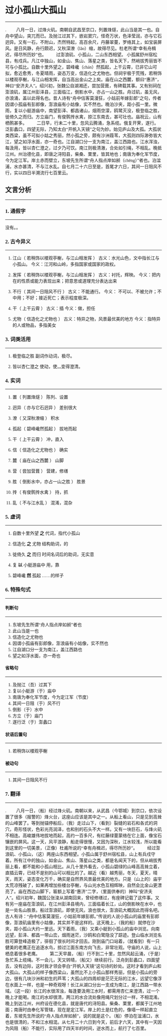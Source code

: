 ﻿<style>*{font-family: "微软雅黑"}</style>
# 过小孤山大孤山
--------------------------------------------------------------------------------
.
　　八月一日，过烽火矶。南朝自武昌至京口，列置烽燧，此山当是其一也。自舟中望山，突兀而已。及抛江过其下，嵌岩窦穴，怪奇万状，色泽莹润，亦与它石迥异。又有一石，不附山，杰然特起，高百余尺，丹藤翠蔓，罗络其上，如宝装屏风。是日风静，舟行颇迟，又秋深潦（lǎo）缩，故得尽见。杜老所谓“幸有舟楫迟，得尽所历妙”也。
　　过澎浪矶、小孤山，二山东西相望。 小孤属舒州宿松县，有戍兵。凡江中独山，如金山、焦山、落星之类，皆名天下，然峭拔秀丽皆不可与小孤比。自数十里外望之，碧峰巉（chán）然孤起，上干云霄，已非它山可拟，愈近愈秀，冬夏晴雨，姿态万变，信造化之尤物也。但祠宇极于荒残，若稍饰以楼观亭榭，与江山相发挥，自当高出金山之上矣。庙在山之西麓，额曰“惠济”，神曰“安济夫人”。绍兴初，张魏公自湖湘还，尝加营葺，有碑载其事。又有别祠在澎浪矶，属江州彭泽县，三面临江，倒影水中，亦占一山之胜。舟过矶，虽无风，亦浪涌，盖以此得名也。昔人诗有“舟中估客莫漫狂，小姑前年嫁彭郎”之句，传者因谓小孤庙有彭郎像，澎浪庙有小姑像，实不然也。晚泊沙夹，距小孤一里。微雨，复以小艇游庙中，南望彭泽、都昌诸山，烟雨空濛，鸥鹭灭没，极登临之胜，徙倚久之而归。方立庙门，有俊鹘抟水禽，掠江东南去，甚可壮也。庙祝云，山有栖鹘甚多。
　　二日早，行未二十里，忽风云腾涌，急系缆。俄复开霁，遂行。泛彭蠡口，四望无际，乃知太白“开帆入天镜”之句为妙。始见庐山及大孤。大孤状类西梁，虽不可拟小姑之秀丽，然小孤之旁，颇有沙洲葭苇，大孤则四际渺弥皆大江，望之如浮水面，亦一奇也。江自湖口分一支为南江，盖江西路也。江水浑浊，每汲用，皆以杏仁澄之，过夕乃可饮。南江则极清澈，合处如引绳，不相乱。晚抵江州。州治德化县，即唐之浔阳县，柴桑、栗里，皆其地也；南唐为奉化军节度，今为定江军。岸土赤而壁立，东坡先生所谓“舟人指点岸如赪（chēng）”者也。泊湓浦，水亦甚清，不与江水乱。自七月二十六日至是，首尾才六日，其间一日阻风不行，实以四日半溯流行七百里云。

## 文言分析
--------------------------------------------------------------------------------


### 1. 通假字
--------------------------------------------------------------------------------
没有。。

### 2. 古今异义
--------------------------------------------------------------------------------
1. 江山（ 若稍饰以楼观亭榭，与江山相发挥 ）
    古义：水光山色，文中指长江与小孤山。
    今义：江河和山岭，多指国家或国家的政权。

2. 发挥（ 若稍饰以楼观亭榭，与江山相发挥 ）
    古义：衬托，辉映。
    今义：把内在的性质或能力表现出来；把意思或道理充分表达出来

3. 不行（ 其间一日阻风不行 ）
    古义：不能通行。
    今义： 不可以、不被允许；不中用；不好；接近死亡；表示程度极深。

4. 干（ 上干云霄 ）
    古义：插
    今义：做，担任

5. 尤物（ 信造化之尤物也 ）
    古义：特异之物，风景最优美的地方
    今义：指特异的人或物品，多指美女

### 3. 词类活用
--------------------------------------------------------------------------------
1. 极登临之胜
    副词作动词，极尽。

2. 皆以杏仁澄之
    使动，使„„变得澄清。

### 4. 实词
--------------------------------------------------------------------------------
1. 置（ 列置烽燧 ）
    陈列、设置

2. 迥异（ 亦与它石迥异 ）
    差别很大

3. 潦（ 又深秋潦缩 ）
    积水

4. 孤起（ 碧峰巉然孤起 ）
    拔地而起

5. 干（ 上干云霄 ）
    冲，直入

6. 信（ 信造化之尤物也 ）
    确实

7. 麓（ 庙在山之西麓 ）
    山脚

8. 营（ 尝加营葺 ）
    营建，修缮

9. 胜（ 倒影水中，亦占一山之胜 ）
    胜景

10. 抟（ 有俊鹘抟水禽 ）
    持，抓

11. 乱（ 不与江水乱 ）
    混淆，混杂

### 5. 虚词
--------------------------------------------------------------------------------
1. 自数十里外望 **之**
    代词，指代小孤山

2. 信造化 **之** 尤物
    结构助词，的

3. 徙倚久 **之** 而归
    时间名词后的助词，无实意

4. 复 **以** 小艇游庙中
    用，靠

5. 碧峰巉 **然** 孤起
    ……的样子

### 6. 特殊句式
--------------------------------------------------------------------------------

#### 判断句
--------------------------------------------------------------------------------
1. 东坡先生所谓“舟人指点岸如赪”者也
2. 此山当是一也
3. 信造化之尤物也
4. 因谓小孤庙有彭郎像，澎浪庙有小姑像，实不然也
5. 江自湖口分一支为南江，盖江西路也
6. 望之如浮水面，亦一奇也

#### 省略句
--------------------------------------------------------------------------------
1. 及抛江（吾）过其下
2. 复以小艇游（于）庙中
3. 南唐为奉化军节度，今为定江军（节度）
4. 其间一日阻（于）风不行 
5. 倒影（于）水中
6. 方立（于）庙门
7. 遂行泛（于）澎蠡口

#### 状语后置句
--------------------------------------------------------------------------------
1. 若稍饰以楼观亭榭

#### 被动句
--------------------------------------------------------------------------------
1. 其间一日阻风不行

### 7. 翻译
--------------------------------------------------------------------------------
.
　　八月一日，（船）经过烽火矶。南朝以来，从武昌（今鄂城）到京口，依次设置了很多（报警的）烽火台，这座山应该是其中之一。从船上看山，只是见到高耸的山峰罢了。等到抛锚停船后，（我）走过山下，（看到）裂缝的岩石和各式的洞穴，奇形怪状，色彩光亮润泽，也和别的石头不大一样。又有一块巨石，与烽火矶不相连。高峻雄伟地拔地而起，高约一百多尺，有红藤绿蔓蒙络在它上面，像宝石镶嵌的屏风。这一天，风平浪静，船走得很慢，又因为深秋，江水较浅，所以能看到这里的一切美景，（正像）杜甫所说的“幸有舟楫迟，得尽所历妙”。
　　经过澎浪矶、小孤山，（这）两座山东西相望。小孤山属于舒州宿松县，山上有兵戍守着。所有江中的独山，如金山、焦山、落星山之类，都是名闻天下的，但从峭拔秀丽上看，都不能和小孤山相比。从几十里外看去，小孤山碧绿的山峰高高耸立着，直插云霄，已经不是别的山可以相比的了。越近（看）越秀丽，冬天，夏天，晴天，雨天，姿态变化万千，确实是自然界风景最优美的地方。只是（山上的）庙宇太荒凉残破了，如果再增加些楼台亭榭，与山光水色互相辉映，自然会比金山更漂亮了。庙在西边山脚下，匾额上写着“惠济”二字，（里面供奉的）神叫“安济夫人”。绍兴初年，魏国公张浚从湖南回来，曾经修缮过，有座碑记载了这件事。又有另一座庙在澎浪矶，在江州彭泽县境内，三面临着长江，山的倒影映在水中，也是一处名山胜景。船过澎浪矶，即使无风，浪也很大，澎浪矶大概因此而得名吧。 古人有诗：“舟中估客莫漫狂，小姑前年嫁彭郎。”传说的人说小孤山的庙里有彭郎像，澎浪矶庙里有小姑像，其实并不是这样的。这天晚上，（我的船）就停在沙夹，距小孤山大约一里远。天下着雨，（我）又乘小艇到小孤山的庙中浏览。向南远望，彭泽、都昌一带山峦，烟雨迷茫，沙鸥和白鹭隐没了踪迹。登山临水浏览名胜可算登峰造极了，徘徊了很长时间才回去。刚到庙门口站着，（就看到）有一只健美的老鹰正在追逐水鸟，掠过江面东南方向飞去，非常壮观。守庙的人说，山上栖息着很多老鹰。
　　第二天早晨，（船）行不到二十里，忽然风起云涌，（于是）急忙系上缆绳。不一会儿，天又转晴，（船又）继续前行。泛舟到彭蠡口，四面望去，没有边际，这时我才领会李白“开帆入天镜”这句诗的妙处。这时才看到庐山和大孤山。大孤山的样子像西梁山，虽然比不上小孤山那样秀丽，但是小孤山的旁边，很有几块沙洲和初生的芦苇；大孤山的四周却是茫茫无际的江水，远望它像浮在水面上一样，也是一种奇观呀！长江从湖口分出一支成为南江，是江西路一带水域。（这一段）长江的水很浑浊，每逢要汲用江水时，都需用杏仁来澄清，过一个晚上才能喝。南江的水却很清，两江的水合流处像用绳尺划分过一样，不相混淆。晚上到达江州，州府设在德化县，就是唐代的浔阳县。柴桑、栗里，都属于江州地面；南唐时由奉化军管辖，现在是定江军。岸上的土是红色的，像墙一样起直立着，东坡先生所说的“舟人指点岸如赪”，说的就是这个。（船）停泊在湓浦口，水也是很清的，不和江水相混。从七月二十六日到今天，前后才六天，其中有一天因为风阻（船）不能行，实际用了四天半的时间，逆水而上，航行了七百里。


